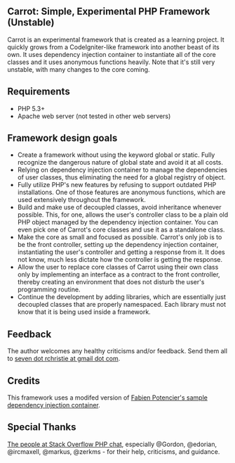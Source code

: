 Carrot: Simple, Experimental PHP Framework (Unstable)
-----------------------------------------------------

Carrot is an experimental framework that is created as a learning project. It quickly grows from a CodeIgniter-like framework into another beast of its own. It uses dependency injection container to instantiate all of the core classes and it uses anonymous functions heavily. Note that it's still very unstable, with many changes to the core coming.

Requirements
------------

- PHP 5.3+
- Apache web server (not tested in other web servers)

Framework design goals
----------------------

- Create a framework without using the keyword global or static. Fully recognize the dangerous nature of global state and avoid it at all costs.
- Relying on dependency injection container to manage the dependencies of user classes, thus eliminating the need for a global registry of object.
- Fully utilize PHP's new features by refusing to support outdated PHP installations. One of those features are anonymous functions, which are used extensively throughout the framework.
- Build and make use of decoupled classes, avoid inheritance whenever possible. This, for one, allows the user's controller class to be a plain old PHP object managed by the dependency injection container. You can even pick one of Carrot's core classes and use it as a standalone class.
- Make the core as small and focused as possible. Carrot's only job is to be the front controller, setting up the dependency injection container, instantiating the user's controller and getting a response from it. It does not know, much less dictate how the controller is getting the response.
- Allow the user to replace core classes of Carrot using their own class only by implementing an interface as a contract to the front controller, thereby creating an environment that does not disturb the user's programming routine.
- Continue the development by adding libraries, which are essentially just decoupled classes that are properly namespaced. Each library must not know that it is being used inside a framework.

Feedback
--------

The author welcomes any healthy criticisms and/or feedback. Send them all to [seven dot rchristie at gmail dot com](mailto:seven.rchristie@gmail.com).

Credits
-------

This framework uses a modifed version of [Fabien Potencier's sample dependency injection container](http://www.slideshare.net/fabpot/dependency-injection-with-php-53).

Special Thanks
--------------

[The people at Stack Overflow PHP chat](http://chat.stackoverflow.com/rooms/11/php), especially @Gordon, @edorian, @ircmaxell, @markus, @zerkms - for their help, criticisms, and guidance.